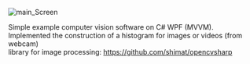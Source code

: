 ![main_Screen](https://github.com/Tessecrack/ComputerVisionWPFOpenCV/blob/master/ImageEcoLab/screenshots/screen.png)

Simple example computer vision software on C# WPF (MVVM).  
Implemented the construction of a histogram for images or videos (from webcam)  
library for image processing: https://github.com/shimat/opencvsharp
